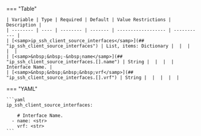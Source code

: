 <!--
  ~ Copyright (c) 2025 Arista Networks, Inc.
  ~ Use of this source code is governed by the Apache License 2.0
  ~ that can be found in the LICENSE file.
  -->
=== "Table"

    | Variable | Type | Required | Default | Value Restrictions | Description |
    | -------- | ---- | -------- | ------- | ------------------ | ----------- |
    | [<samp>ip_ssh_client_source_interfaces</samp>](## "ip_ssh_client_source_interfaces") | List, items: Dictionary |  |  |  |  |
    | [<samp>&nbsp;&nbsp;-&nbsp;name</samp>](## "ip_ssh_client_source_interfaces.[].name") | String |  |  |  | Interface Name. |
    | [<samp>&nbsp;&nbsp;&nbsp;&nbsp;vrf</samp>](## "ip_ssh_client_source_interfaces.[].vrf") | String |  |  |  |  |

=== "YAML"

    ```yaml
    ip_ssh_client_source_interfaces:

        # Interface Name.
      - name: <str>
        vrf: <str>
    ```
